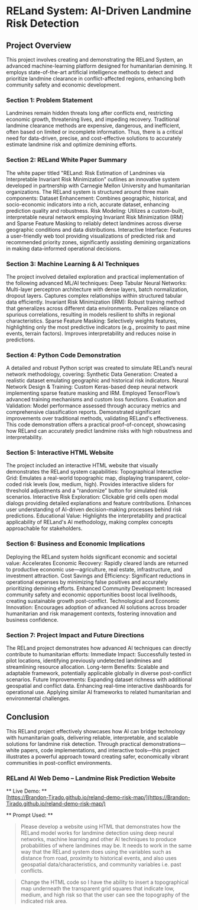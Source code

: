 # RELand System: AI-Driven Landmine Risk Detection

## Project Overview
This project involves creating and demonstrating the RELand System, an advanced machine-learning platform designed for humanitarian demining. It employs state-of-the-art artificial intelligence methods to detect and prioritize landmine clearance in conflict-affected regions, enhancing both community safety and economic development.

### Section 1: Problem Statement
Landmines remain hidden threats long after conflicts end, restricting economic growth, threatening lives, and impeding recovery. Traditional landmine clearance methods are expensive, dangerous, and inefficient, often based on limited or incomplete information. Thus, there is a critical need for data-driven, precise, and cost-effective solutions to accurately estimate landmine risk and optimize demining efforts.

### Section 2: RELand White Paper Summary
The white paper titled "RELand: Risk Estimation of Landmines via Interpretable Invariant Risk Minimization" outlines an innovative system developed in partnership with Carnegie Mellon University and humanitarian organizations. The RELand system is structured around three main components:
Dataset Enhancement:
Combines geographic, historical, and socio-economic indicators into a rich, accurate dataset, enhancing prediction quality and robustness.
Risk Modeling:
Utilizes a custom-built, interpretable neural network employing Invariant Risk Minimization (IRM) and Sparse Feature Masking to reliably detect landmines across diverse geographic conditions and data distributions.
Interactive Interface:
Features a user-friendly web tool providing visualizations of predicted risk and recommended priority zones, significantly assisting demining organizations in making data-informed operational decisions.

### Section 3: Machine Learning & AI Techniques
The project involved detailed exploration and practical implementation of the following advanced ML/AI techniques:
Deep Tabular Neural Networks:
Multi-layer perceptron architecture with dense layers, batch normalization, dropout layers.
Captures complex relationships within structured tabular data efficiently.
Invariant Risk Minimization (IRM):
Robust training method that generalizes across different data environments.
Penalizes reliance on spurious correlations, resulting in models resilient to shifts in regional characteristics.
Sparse Feature Masking:
Selectively weights features, highlighting only the most predictive indicators (e.g., proximity to past mine events, terrain factors).
Improves interpretability and reduces noise in predictions.

### Section 4: Python Code Demonstration
A detailed and robust Python script was created to simulate RELand’s neural network methodology, covering:
Synthetic Data Generation:
Created a realistic dataset emulating geographic and historical risk indicators.
Neural Network Design & Training:
Custom Keras-based deep neural network implementing sparse feature masking and IRM.
Employed TensorFlow’s advanced training mechanisms and custom loss functions.
Evaluation and Validation:
Model performance assessed through accuracy metrics and comprehensive classification reports.
Demonstrated significant improvements over traditional methods, validating RELand's effectiveness.
This code demonstration offers a practical proof-of-concept, showcasing how RELand can accurately predict landmine risks with high robustness and interpretability.

### Section 5: Interactive HTML Website
The project included an interactive HTML website that visually demonstrates the RELand system capabilities:
Topographical Interactive Grid:
Emulates a real-world topographic map, displaying transparent, color-coded risk levels (low, medium, high).
Provides interactive sliders for threshold adjustments and a “randomize” button for simulated risk scenarios.
Interactive Risk Exploration:
Clickable grid cells open modal dialogs providing detailed explanations and feature contributions.
Enhances user understanding of AI-driven decision-making processes behind risk predictions.
Educational Value:
Highlights the interpretability and practical applicability of RELand's AI methodology, making complex concepts approachable for stakeholders.

### Section 6: Business and Economic Implications
Deploying the RELand system holds significant economic and societal value:
Accelerates Economic Recovery:
Rapidly cleared lands are returned to productive economic use—agriculture, real estate, infrastructure, and investment attraction.
Cost Savings and Efficiency:
Significant reductions in operational expenses by minimizing false positives and accurately prioritizing demining efforts.
Enhanced Community Development:
Increased community safety and economic opportunities boost local livelihoods, creating sustainable growth post-conflict.
Technological and Economic Innovation:
Encourages adoption of advanced AI solutions across broader humanitarian and risk management contexts, fostering innovation and business confidence.

### Section 7: Project Impact and Future Directions
The RELand project demonstrates how advanced AI techniques can directly contribute to humanitarian efforts:
Immediate Impact:
Successfully tested in pilot locations, identifying previously undetected landmines and streamlining resource allocation.
Long-term Benefits:
Scalable and adaptable framework, potentially applicable globally in diverse post-conflict scenarios.
Future Improvements:
Expanding dataset richness with additional geospatial and conflict data.
Enhancing real-time interactive dashboards for operational use.
Applying similar AI frameworks to related humanitarian and environmental challenges.

## Conclusion
This RELand project effectively showcases how AI can bridge technology with humanitarian goals, delivering reliable, interpretable, and scalable solutions for landmine risk detection. Through practical demonstrations—white papers, code implementations, and interactive tools—this project illustrates a powerful approach toward creating safer, economically vibrant communities in post-conflict environments.

### RELand AI Web Demo – Landmine Risk Prediction Website

** Live Demo: **  
[https://Brandon-Tirado.github.io/reland-demo-risk-map/](https://Brandon-Tirado.github.io/reland-demo-risk-map/)

** Prompt Used: **

> Please develop a website using HTML that demonstrates how the RELand model works for landmine detection using deep neural networks, machine learning and other AI techniques to produce probabilities of where landmines may be. It needs to work in the same way that the RELand system does using the variables such as distance from road, proximity to historical events, and also uses geospatial data/characteristics, and community variables i.e. past conflicts.

> Change the HTML code so I have the ability to insert a topographical map underneath the transparent grid squares that indicate low, medium, and high risk so that the user can see the topography of the indicated risk area.
